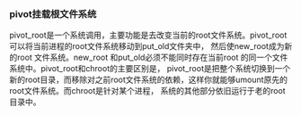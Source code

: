 ### pivot挂载根文件系统

pivot_root是一个系统调用，主要功能是去改变当前的root文件系统。pivot_root可以将当前进程的root文件系统移动到put_old文件夹中，
然后使new_root成为新的root 文件系统。new_root 和put_old必须不能同时存在当前root 的同一个文件系统中。pivot_root和chroot的主要区别是，
pivot_root是把整个系统切换到一个新的root目录，而移除对之前root文件系统的依赖，这样你就能够umount原先的root文件系统。而chroot是针对某个进程，
系统的其他部分依旧运行于老的root目录中。

